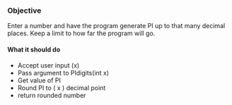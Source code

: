 ### Objective
Enter a number and have the program generate PI up to that many decimal places. Keep a limit to how far the program will go.

#### What it should do
- Accept user input (x)
- Pass argument to PIdigits(int x)
- Get value of PI
- Round PI to ( x ) decimal point
- return rounded number
